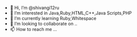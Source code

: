 - 👋 Hi, I’m @shivangi12ru
- 👀 I’m interested in Java,Ruby,HTML,C++,Java Scripts,PHP
- 🌱 I’m currently learning Ruby,Whitespace
- 💞️ I’m looking to collaborate on ..
- 📫 How to reach me ...

<!---
shivangi12ru/shivangi12ru is a ✨ special ✨ repository because its `README.md` (this file) appears on your GitHub profile.
You can click the Preview link to take a look at your changes.
--->
